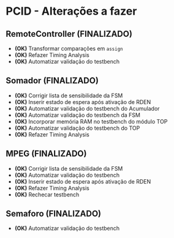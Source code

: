 # PCID - Alterações a fazer

## RemoteController (FINALIZADO)
* **(OK)** Transformar comparações em `assign`
* **(OK)** Refazer Timing Analysis
* **(OK)** Automatizar validação do testbench

## Somador (FINALIZADO)
* **(OK)** Corrigir lista de sensibilidade da FSM
* **(OK)** Inserir estado de espera após ativação de RDEN
* **(OK)** Automatizar validação do testbench do Acumulador
* **(OK)** Automatizar validação do testbench da FSM
* **(OK)** Incorporar memória RAM no testbench do módulo TOP
* **(OK)** Automatizar validação do testbench do TOP
* **(OK)** Refazer Timing Analysis

## MPEG (FINALIZADO)
* **(OK)** Corrigir lista de sensibilidade da FSM
* **(OK)** Automatizar validação do testbench
* **(OK)** Inserir estado de espera após ativação de RDEN
* **(OK)** Refazer Timing Analysis
* **(OK)** Rechecar testbench

## Semaforo (FINALIZADO)
* **(OK)** Automatizar validação do testbench
